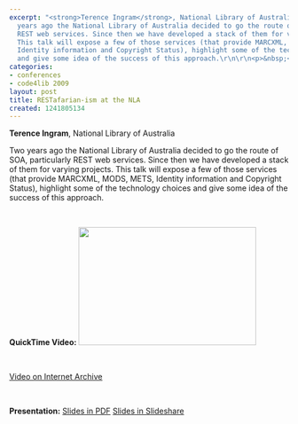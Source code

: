 ```yaml
---
excerpt: "<strong>Terence Ingram</strong>, National Library of Australia\r\n\r\nTwo
  years ago the National Library of Australia decided to go the route of SOA, particularly
  REST web services. Since then we have developed a stack of them for varying projects.
  This talk will expose a few of those services (that provide MARCXML, MODS, METS,
  Identity information and Copyright Status), highlight some of the technology choices
  and give some idea of the success of this approach.\r\n\r\n<p>&nbsp;</p>"
categories:
- conferences
- code4lib 2009
layout: post
title: RESTafarian-ism at the NLA
created: 1241805134
---
```

<strong>Terence Ingram</strong>, National Library of Australia

Two years ago the National Library of Australia decided to go the route of SOA, particularly REST web services. Since then we have developed a stack of them for varying projects. This talk will expose a few of those services (that provide MARCXML, MODS, METS, Identity information and Copyright Status), highlight some of the technology choices and give some idea of the success of this approach.

<p>&nbsp;</p>
<strong>QuickTime Video:</strong>
<a href="http://dl.lib.brown.edu/code4lib/ingram.html" target="_blank">
<img src="http://dl.lib.brown.edu/code4lib//05_ingram.jpg" border="0" width="320" height="213"></a>

<p>&nbsp;</p>

<a href="http://www.archive.org/details/Code4lib2009Restafarian-ismAtTheNla">Video on Internet Archive</a>

<p>&nbsp;</p>

<strong>Presentation:</strong>
<a href="http://code4lib.org/files/TerenceIngram.pdf" target="_blank">Slides in PDF</a>
<a href="http://www.slideshare.net/eby/restafarianism-at-the-nla" target="_blank">Slides in Slideshare</a>




